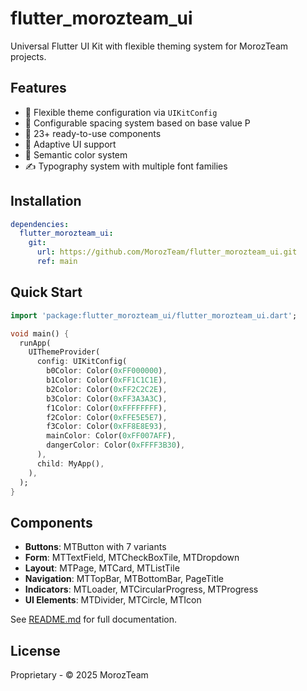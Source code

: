 # flutter_morozteam_ui

Universal Flutter UI Kit with flexible theming system for MorozTeam projects.

## Features

- 🎨 Flexible theme configuration via `UIKitConfig`
- 📐 Configurable spacing system based on base value P
- 🎯 23+ ready-to-use components
- 📱 Adaptive UI support
- 🌈 Semantic color system
- ✍️ Typography system with multiple font families

## Installation

```yaml
dependencies:
  flutter_morozteam_ui:
    git:
      url: https://github.com/MorozTeam/flutter_morozteam_ui.git
      ref: main
```

## Quick Start

```dart
import 'package:flutter_morozteam_ui/flutter_morozteam_ui.dart';

void main() {
  runApp(
    UIThemeProvider(
      config: UIKitConfig(
        b0Color: Color(0xFF000000),
        b1Color: Color(0xFF1C1C1E),
        b2Color: Color(0xFF2C2C2E),
        b3Color: Color(0xFF3A3A3C),
        f1Color: Color(0xFFFFFFFF),
        f2Color: Color(0xFFE5E5E7),
        f3Color: Color(0xFF8E8E93),
        mainColor: Color(0xFF007AFF),
        dangerColor: Color(0xFFFF3B30),
      ),
      child: MyApp(),
    ),
  );
}
```

## Components

- **Buttons**: MTButton with 7 variants
- **Form**: MTTextField, MTCheckBoxTile, MTDropdown
- **Layout**: MTPage, MTCard, MTListTile
- **Navigation**: MTTopBar, MTBottomBar, PageTitle
- **Indicators**: MTLoader, MTCircularProgress, MTProgress
- **UI Elements**: MTDivider, MTCircle, MTIcon

See [README.md](../README.md) for full documentation.

## License

Proprietary - © 2025 MorozTeam

